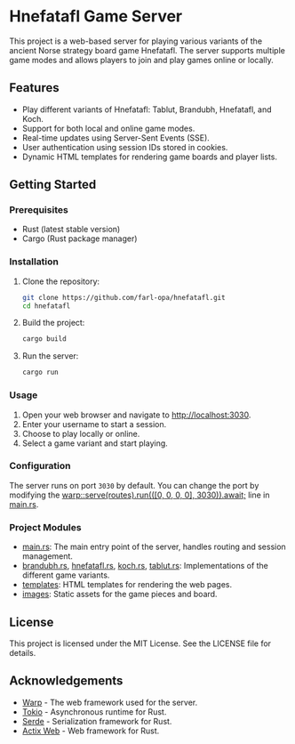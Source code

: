 # Hnefatafl Game Server

This project is a web-based server for playing various variants of the ancient Norse strategy board game Hnefatafl. The server supports multiple game modes and allows players to join and play games online or locally.

## Features

- Play different variants of Hnefatafl: Tablut, Brandubh, Hnefatafl, and Koch.
- Support for both local and online game modes.
- Real-time updates using Server-Sent Events (SSE).
- User authentication using session IDs stored in cookies.
- Dynamic HTML templates for rendering game boards and player lists.


## Getting Started

### Prerequisites

- Rust (latest stable version)
- Cargo (Rust package manager)

### Installation

1. Clone the repository:
    ```sh
    git clone https://github.com/farl-opa/hnefatafl.git
    cd hnefatafl
    ```

2. Build the project:
    ```sh
    cargo build
    ```

3. Run the server:
    ```sh
    cargo run
    ```

### Usage

1. Open your web browser and navigate to [http://localhost:3030](http://localhost:3030).
2. Enter your username to start a session.
3. Choose to play locally or online.
4. Select a game variant and start playing.

### Configuration

The server runs on port `3030` by default. You can change the port by modifying the [warp::serve(routes).run(([0, 0, 0, 0], 3030)).await;](http://_vscodecontentref_/14) line in [main.rs](https://github.com/farl-opa/hnefatafl/blob/master/src/main.rs).

### Project Modules

- [main.rs](https://github.com/farl-opa/hnefatafl/blob/master/src/main.rs): The main entry point of the server, handles routing and session management.
- [brandubh.rs](https://github.com/farl-opa/hnefatafl/blob/master/src/brandubh.rs), [hnefatafl.rs](https://github.com/farl-opa/hnefatafl/blob/master/src/hnefatafl.rs), [koch.rs](https://github.com/farl-opa/hnefatafl/blob/master/src/koch.rs), [tablut.rs](https://github.com/farl-opa/hnefatafl/blob/master/src/tablut.rs): Implementations of the different game variants.
- [templates](https://github.com/farl-opa/hnefatafl/tree/master/templates): HTML templates for rendering the web pages.
- [images](https://github.com/farl-opa/hnefatafl/tree/master/static/images): Static assets for the game pieces and board.

## License

This project is licensed under the MIT License. See the LICENSE file for details.

## Acknowledgements

- [Warp](https://github.com/seanmonstar/warp) - The web framework used for the server.
- [Tokio](https://github.com/tokio-rs/tokio) - Asynchronous runtime for Rust.
- [Serde](https://github.com/serde-rs/serde) - Serialization framework for Rust.
- [Actix Web](https://github.com/actix/actix-web) - Web framework for Rust.

